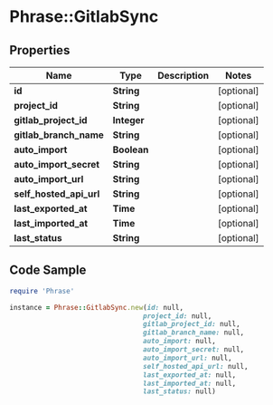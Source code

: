 # Phrase::GitlabSync

## Properties

Name | Type | Description | Notes
------------ | ------------- | ------------- | -------------
**id** | **String** |  | [optional] 
**project_id** | **String** |  | [optional] 
**gitlab_project_id** | **Integer** |  | [optional] 
**gitlab_branch_name** | **String** |  | [optional] 
**auto_import** | **Boolean** |  | [optional] 
**auto_import_secret** | **String** |  | [optional] 
**auto_import_url** | **String** |  | [optional] 
**self_hosted_api_url** | **String** |  | [optional] 
**last_exported_at** | **Time** |  | [optional] 
**last_imported_at** | **Time** |  | [optional] 
**last_status** | **String** |  | [optional] 

## Code Sample

```ruby
require 'Phrase'

instance = Phrase::GitlabSync.new(id: null,
                                 project_id: null,
                                 gitlab_project_id: null,
                                 gitlab_branch_name: null,
                                 auto_import: null,
                                 auto_import_secret: null,
                                 auto_import_url: null,
                                 self_hosted_api_url: null,
                                 last_exported_at: null,
                                 last_imported_at: null,
                                 last_status: null)
```


